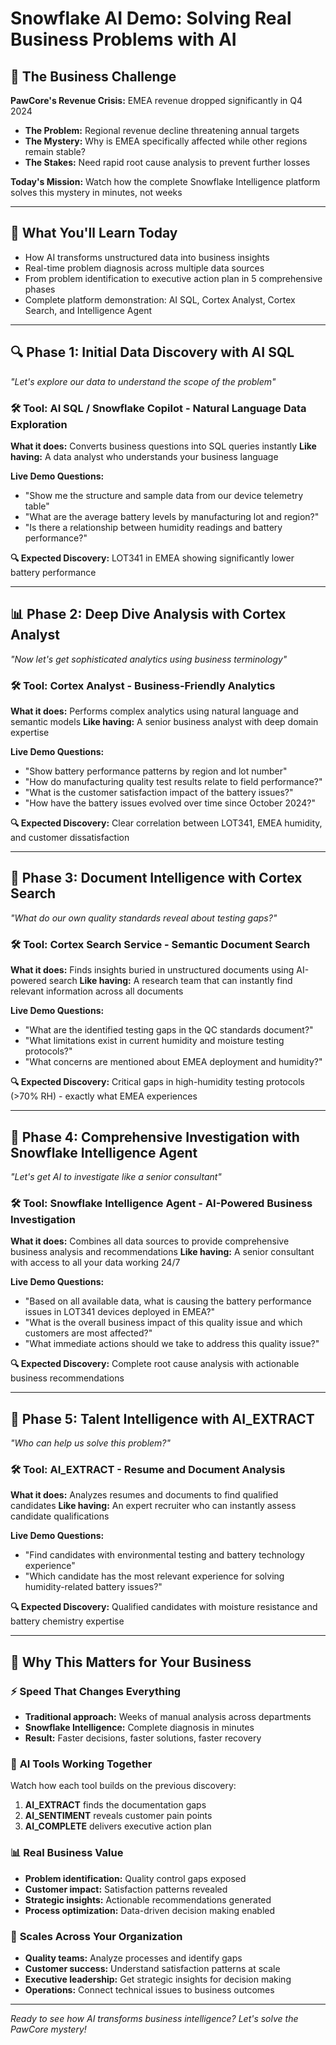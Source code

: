 # Snowflake AI Demo: Solving Real Business Problems with AI

## 🎯 The Business Challenge
**PawCore's Revenue Crisis:** EMEA revenue dropped significantly in Q4 2024
- **The Problem:** Regional revenue decline threatening annual targets
- **The Mystery:** Why is EMEA specifically affected while other regions remain stable?
- **The Stakes:** Need rapid root cause analysis to prevent further losses

**Today's Mission:** Watch how the complete Snowflake Intelligence platform solves this mystery in minutes, not weeks

---

## 🚀 What You'll Learn Today
- How AI transforms unstructured data into business insights
- Real-time problem diagnosis across multiple data sources
- From problem identification to executive action plan in 5 comprehensive phases
- Complete platform demonstration: AI SQL, Cortex Analyst, Cortex Search, and Intelligence Agent

---

## 🔍 Phase 1: Initial Data Discovery with AI SQL

*"Let's explore our data to understand the scope of the problem"*

### 🛠️ **Tool: AI SQL / Snowflake Copilot** - Natural Language Data Exploration
**What it does:** Converts business questions into SQL queries instantly
**Like having:** A data analyst who understands your business language

**Live Demo Questions:**
- "Show me the structure and sample data from our device telemetry table"
- "What are the average battery levels by manufacturing lot and region?"
- "Is there a relationship between humidity readings and battery performance?"

**🔍 Expected Discovery:** LOT341 in EMEA showing significantly lower battery performance

---

## 📊 Phase 2: Deep Dive Analysis with Cortex Analyst

*"Now let's get sophisticated analytics using business terminology"*

### 🛠️ **Tool: Cortex Analyst** - Business-Friendly Analytics
**What it does:** Performs complex analytics using natural language and semantic models
**Like having:** A senior business analyst with deep domain expertise

**Live Demo Questions:**
- "Show battery performance patterns by region and lot number"
- "How do manufacturing quality test results relate to field performance?"
- "What is the customer satisfaction impact of the battery issues?"
- "How have the battery issues evolved over time since October 2024?"

**🔍 Expected Discovery:** Clear correlation between LOT341, EMEA humidity, and customer dissatisfaction

---

## 🔎 Phase 3: Document Intelligence with Cortex Search

*"What do our own quality standards reveal about testing gaps?"*

### 🛠️ **Tool: Cortex Search Service** - Semantic Document Search
**What it does:** Finds insights buried in unstructured documents using AI-powered search
**Like having:** A research team that can instantly find relevant information across all documents

**Live Demo Questions:**
- "What are the identified testing gaps in the QC standards document?"
- "What limitations exist in current humidity and moisture testing protocols?"
- "What concerns are mentioned about EMEA deployment and humidity?"

**🔍 Expected Discovery:** Critical gaps in high-humidity testing protocols (>70% RH) - exactly what EMEA experiences

---

## 🤖 Phase 4: Comprehensive Investigation with Snowflake Intelligence Agent

*"Let's get AI to investigate like a senior consultant"*

### 🛠️ **Tool: Snowflake Intelligence Agent** - AI-Powered Business Investigation
**What it does:** Combines all data sources to provide comprehensive business analysis and recommendations
**Like having:** A senior consultant with access to all your data working 24/7

**Live Demo Questions:**
- "Based on all available data, what is causing the battery performance issues in LOT341 devices deployed in EMEA?"
- "What is the overall business impact of this quality issue and which customers are most affected?"
- "What immediate actions should we take to address this quality issue?"

**🔍 Expected Discovery:** Complete root cause analysis with actionable business recommendations

---

## 🎯 Phase 5: Talent Intelligence with AI_EXTRACT

*"Who can help us solve this problem?"*

### 🛠️ **Tool: AI_EXTRACT** - Resume and Document Analysis
**What it does:** Analyzes resumes and documents to find qualified candidates
**Like having:** An expert recruiter who can instantly assess candidate qualifications

**Live Demo Questions:**
- "Find candidates with environmental testing and battery technology experience"
- "Which candidate has the most relevant experience for solving humidity-related battery issues?"

**🔍 Expected Discovery:** Qualified candidates with moisture resistance and battery chemistry expertise

---

## 🌟 Why This Matters for Your Business

### ⚡ **Speed That Changes Everything**
- **Traditional approach:** Weeks of manual analysis across departments
- **Snowflake Intelligence:** Complete diagnosis in minutes
- **Result:** Faster decisions, faster solutions, faster recovery

### 🎯 **AI Tools Working Together**
Watch how each tool builds on the previous discovery:
1. **AI_EXTRACT** finds the documentation gaps
2. **AI_SENTIMENT** reveals customer pain points  
3. **AI_COMPLETE** delivers executive action plan

### 📊 **Real Business Value**
- **Problem identification:** Quality control gaps exposed
- **Customer impact:** Satisfaction patterns revealed
- **Strategic insights:** Actionable recommendations generated
- **Process optimization:** Data-driven decision making enabled

### 🚀 **Scales Across Your Organization**
- **Quality teams:** Analyze processes and identify gaps
- **Customer success:** Understand satisfaction patterns at scale
- **Executive leadership:** Get strategic insights for decision making
- **Operations:** Connect technical issues to business outcomes

---

*Ready to see how AI transforms business intelligence? Let's solve the PawCore mystery!*

